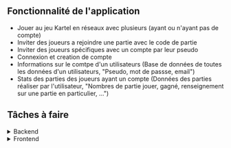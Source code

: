 ## Fonctionnalité de l'application 

- Jouer au jeu Kartel en réseaux avec plusieurs (ayant ou n'ayant pas de compte)
- Inviter des joueurs a rejoindre une partie avec le code de partie
- Inviter des joueurs spécifiques avec un compte par leur pseudo
- Connexion et creation de compte
- Informations sur le comtpe d'un utilisateurs (Base de données de toutes les données d'un utilisateurs, "Pseudo, mot de passse, email")
- Stats des parties des joueurs ayant un compte (Données des parties réaliser par l'utilisateur, "Nombres de partie jouer, gagné, renseignement sur une partie en particulier, ...")

## Tâches à faire

<details><summary>Backend</summary><p>

- [x] Implementation des bases de données.
- [ ] Implémenter les services (déporter le code des API REST dans les SERVICES).
- [x] Gestions des permissions (Middleware).
- [x] Recoder la logique du jeu.
- [ ] Implémenter les API REST restante. (Accounts,...).
- [ ] Refactor démarrage du serveur et initialisation (loaders...).

</p></details>

<details><summary>Frontend</summary><p>

- [ ] ?

</p></details>
